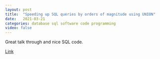 ```yaml
---
layout: post
title:  "Speeding up SQL queries by orders of magnitude using UNION"
date:   2021-03-21
categories: database sql software code programming
video: false
---
```


Great talk through and nice SQL code.

[Link](//www.foxhound.systems/blog/sql-performance-with-union/)